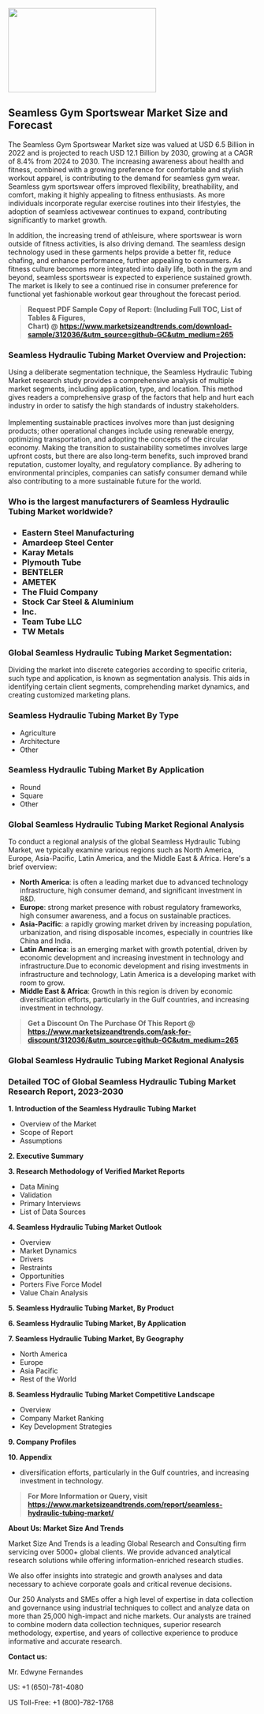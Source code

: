 <p><img class="alignnone size-medium wp-image-20088" src="https://ffe5etoiles.com/wp-content/uploads/2024/12/MST1-300x171.png" alt="" width="300" height="171" /></p><h2>Seamless Gym Sportswear Market Size and Forecast</h2><p>The Seamless Gym Sportswear Market size was valued at USD 6.5 Billion in 2022 and is projected to reach USD 12.1 Billion by 2030, growing at a CAGR of 8.4% from 2024 to 2030. The increasing awareness about health and fitness, combined with a growing preference for comfortable and stylish workout apparel, is contributing to the demand for seamless gym wear. Seamless gym sportswear offers improved flexibility, breathability, and comfort, making it highly appealing to fitness enthusiasts. As more individuals incorporate regular exercise routines into their lifestyles, the adoption of seamless activewear continues to expand, contributing significantly to market growth.</p><p>In addition, the increasing trend of athleisure, where sportswear is worn outside of fitness activities, is also driving demand. The seamless design technology used in these garments helps provide a better fit, reduce chafing, and enhance performance, further appealing to consumers. As fitness culture becomes more integrated into daily life, both in the gym and beyond, seamless sportswear is expected to experience sustained growth. The market is likely to see a continued rise in consumer preference for functional yet fashionable workout gear throughout the forecast period.</p></p><blockquote id="" class=""><strong>Request PDF Sample Copy of Report: (Including Full TOC, List of Tables &amp; Figures, Chart)&nbsp;@&nbsp;<strong><a href="https://www.marketsizeandtrends.com/download-sample/312036/&utm_source=github-GC&utm_medium=265" target="_blank">https://www.marketsizeandtrends.com/download-sample/312036/&utm_source=github-GC&utm_medium=265</a></strong></strong></blockquote><h3 id="" class="">Seamless Hydraulic Tubing Market&nbsp;Overview and Projection:</h3><p id="" class="">Using a deliberate segmentation technique, the Seamless Hydraulic Tubing Market research study provides a comprehensive analysis of multiple market segments, including application, type, and location. This method gives readers a comprehensive grasp of the factors that help and hurt each industry in order to satisfy the high standards of industry stakeholders. <br /> <br />Implementing sustainable practices involves more than just designing products; other operational changes include using renewable energy, optimizing transportation, and adopting the concepts of the circular economy. Making the transition to sustainability sometimes involves large upfront costs, but there are also long-term benefits, such improved brand reputation, customer loyalty, and regulatory compliance. By adhering to environmental principles, companies can satisfy consumer demand while also contributing to a more sustainable future for the world.</p><h3 id="" class="">Who is the largest manufacturers of&nbsp;Seamless Hydraulic Tubing Market worldwide?</h3><h3 class=""><p><ul><li>Eastern Steel Manufacturing </li><li> Amardeep Steel Center </li><li> Karay Metals </li><li> Plymouth Tube </li><li> BENTELER </li><li> AMETEK </li><li> The Fluid Company </li><li> Stock Car Steel & Aluminium </li><li> Inc. </li><li> Team Tube LLC </li><li> TW Metals</li></ul></p></h3><h3 id="" class="">Global&nbsp;Seamless Hydraulic Tubing Market Segmentation:</h3><p id="" class="">Dividing the market into discrete categories according to specific criteria, such type and application, is known as segmentation analysis. This aids in identifying certain client segments, comprehending market dynamics, and creating customized marketing plans.</p><h3 id="" class="">Seamless Hydraulic Tubing Market&nbsp;By Type</h3><p><p><ul><li>Agriculture</li><li> Architecture</li><li> Other</p></li></ul></p></p><h3 id="" class="">Seamless Hydraulic Tubing Market&nbsp;By Application</h3><p class=""><p><ul><li>Round</li><li> Square</li><li> Other</li></ul></p></p><h3 id="" class="">Global Seamless Hydraulic Tubing Market Regional Analysis</h3><p id="" class="">To conduct a regional analysis of the global Seamless Hydraulic Tubing Market, we typically examine various regions such as North America, Europe, Asia-Pacific, Latin America, and the Middle East &amp; Africa. Here's a brief overview:</p><ul><li><strong>North America</strong>: is often a leading market due to advanced technology infrastructure, high consumer demand, and significant investment in R&amp;D.</li><li><strong>Europe</strong>: strong market presence with robust regulatory frameworks, high consumer awareness, and a focus on sustainable practices.</li><li><strong>Asia-Pacific</strong>: a rapidly growing market driven by increasing population, urbanization, and rising disposable incomes, especially in countries like China and India.</li><li><strong>Latin America</strong>: is an emerging market with growth potential, driven by economic development and increasing investment in technology and infrastructure.Due to economic development and rising investments in infrastructure and technology, Latin America is a developing market with room to grow.</li><li><strong>Middle East &amp; Africa</strong>: Growth in this region is driven by economic diversification efforts, particularly in the Gulf countries, and increasing investment in technology.</li></ul><blockquote id="" class=""><strong>Get a Discount On The Purchase Of This Report @ <strong><a href="https://www.marketsizeandtrends.com/ask-for-discount/312036/&utm_source=github-GC&utm_medium=265" target="_blank">https://www.marketsizeandtrends.com/ask-for-discount/312036/&utm_source=github-GC&utm_medium=265</a></strong></strong></blockquote><h3 id="" class="">Global Seamless Hydraulic Tubing Market Regional Analysis</h3><h3 id="" class="">Detailed TOC of Global Seamless Hydraulic Tubing Market Research Report, 2023-2030</h3><p id="" class=""><strong>1. Introduction of the Seamless Hydraulic Tubing Market</strong></p><ul><li>Overview of the Market</li><li>Scope of Report</li><li>Assumptions</li></ul><p id="" class=""><strong>2. Executive Summary</strong></p><p id="" class=""><strong>3. Research Methodology of Verified Market Reports</strong></p><ul><li>Data Mining</li><li>Validation</li><li>Primary Interviews</li><li>List of Data Sources</li></ul><p id="" class=""><strong>4. Seamless Hydraulic Tubing Market Outlook</strong></p><ul><li>Overview</li><li>Market Dynamics</li><li>Drivers</li><li>Restraints</li><li>Opportunities</li><li>Porters Five Force Model</li><li>Value Chain Analysis</li></ul><p id="" class=""><strong>5. Seamless Hydraulic Tubing Market, By Product</strong></p><p id="" class=""><strong>6. Seamless Hydraulic Tubing Market, By Application</strong></p><p id="" class=""><strong>7. Seamless Hydraulic Tubing Market, By Geography</strong></p><ul><li>North America</li><li>Europe</li><li>Asia Pacific</li><li>Rest of the World</li></ul><p id="" class=""><strong>8. Seamless Hydraulic Tubing Market Competitive Landscape</strong></p><ul><li>Overview</li><li>Company Market Ranking</li><li>Key Development Strategies</li></ul><p id="" class=""><strong>9. Company Profiles</strong></p><p id="" class=""><strong>10. Appendix</strong></p><ul><li>diversification efforts, particularly in the Gulf countries, and increasing investment in technology.</li></ul><blockquote id="" class=""><strong>For More Information or Query, visit <strong><strong><a href="https://www.marketsizeandtrends.com/report/seamless-hydraulic-tubing-market/" target="_blank">https://www.marketsizeandtrends.com/report/seamless-hydraulic-tubing-market/</a></strong></strong></strong></blockquote><p id="" class=""><strong>About Us: Market Size And Trends</strong></p><p id="" class="">Market Size And Trends is a leading Global Research and Consulting firm servicing over 5000+ global clients. We provide advanced analytical research solutions while offering information-enriched research studies.</p><p id="" class="">We also offer insights into strategic and growth analyses and data necessary to achieve corporate goals and critical revenue decisions.</p><p id="" class="">Our 250 Analysts and SMEs offer a high level of expertise in data collection and governance using industrial techniques to collect and analyze data on more than 25,000 high-impact and niche markets. Our analysts are trained to combine modern data collection techniques, superior research methodology, expertise, and years of collective experience to produce informative and accurate research.</p><p id="" class=""><strong>Contact us:</strong></p><p id="" class="">Mr. Edwyne Fernandes</p><p id="" class="">US: +1 (650)-781-4080</p><p id="" class="">US Toll-Free: +1 (800)-782-1768</p>
